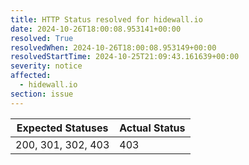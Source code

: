 ```yaml
---
title: HTTP Status resolved for hidewall.io
date: 2024-10-26T18:00:08.953141+00:00
resolved: True
resolvedWhen: 2024-10-26T18:00:08.953149+00:00
resolvedStartTime: 2024-10-25T21:09:43.161639+00:00
severity: notice
affected:
  - hidewall.io
section: issue
---
```


| Expected Statuses | Actual Status  |
|-------------------|----------------|
| 200, 301, 302, 403 | 403 |
